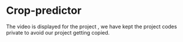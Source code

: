 # Crop-predictor

The video is displayed for the project , we have kept the project codes private to avoid our project getting copied. 
